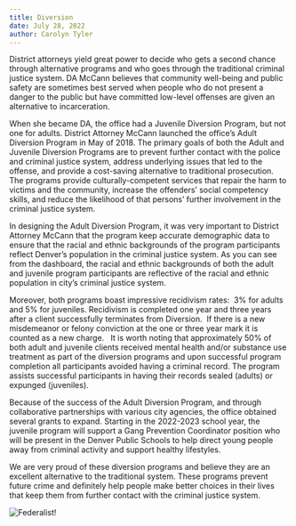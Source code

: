 ```yaml
---
title: Diversion
date: July 28, 2022
author: Carolyn Tyler
---
```

District attorneys yield great power to decide who gets a second chance through alternative programs and who goes through the traditional criminal justice system. DA McCann believes that community well-being and public safety are sometimes best served when people who do not present a danger to the public but have committed low-level offenses are given an alternative to incarceration. 

When she became DA, the office had a Juvenile Diversion Program, but not one for adults. District Attorney McCann launched the office’s Adult Diversion Program in May of 2018. The primary goals of both the Adult and Juvenile Diversion Programs are to prevent further contact with the police and criminal justice system, address underlying issues that led to the offense, and provide a cost-saving alternative to traditional prosecution. The programs provide culturally-competent services that repair the harm to victims and the community, increase the offenders’ social competency skills, and reduce the likelihood of that persons’ further involvement in the criminal justice system. 

In designing the Adult Diversion Program, it was very important to District Attorney McCann that the program keep accurate demographic data to ensure that the racial and ethnic backgrounds of the program participants reflect Denver’s population in the criminal justice system. As you can see from the dashboard, the racial and ethnic backgrounds of both the adult and juvenile program participants are reflective of the racial and ethnic population in city’s criminal justice system. 

Moreover, both programs boast impressive recidivism rates:  3% for adults and 5% for juveniles. Recidivism is completed one year and three years after a client successfully terminates from Diversion.  If there is a new misdemeanor or felony conviction at the one or three year mark it is counted as a new charge.   It is worth noting that approximately 50% of both adult and juvenile clients received mental health and/or substance use treatment as part of the diversion programs and upon successful program completion all participants avoided having a criminal record. The program assists successful participants in having their records sealed (adults) or expunged (juveniles).

Because of the success of the Adult Diversion Program, and through collaborative partnerships with various city agencies, the office obtained several grants to expand. Starting in the 2022-2023 school year, the juvenile program will support a Gang Prevention Coordinator position who will be present in the Denver Public Schools to help direct young people away from criminal activity and support healthy lifestyles. 

We are very proud of these diversion programs and believe they are an excellent alternative to the traditional system. These programs prevent future crime and definitely help people make better choices in their lives that keep them from further contact with the criminal justice system. 



![Federalist!]()